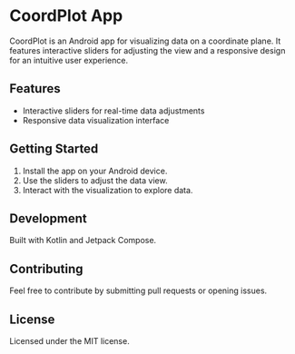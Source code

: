# CoordPlot App

CoordPlot is an Android app for visualizing data on a coordinate plane. It features interactive sliders for adjusting the view and a responsive design for an intuitive user experience.

## Features
- Interactive sliders for real-time data adjustments
- Responsive data visualization interface

## Getting Started
1. Install the app on your Android device.
2. Use the sliders to adjust the data view.
3. Interact with the visualization to explore data.

## Development
Built with Kotlin and Jetpack Compose.

## Contributing
Feel free to contribute by submitting pull requests or opening issues.

## License
Licensed under the MIT license.
